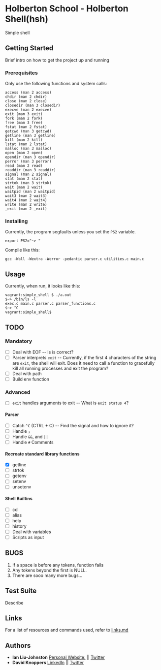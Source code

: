 # Holberton School - Holberton Shell(hsh)
Simple shell

## Getting Started
Brief intro on how to get the project up and running

### Prerequisites
Only use the following functions and system calls:
```
access (man 2 access)
chdir (man 2 chdir)
close (man 2 close)
closedir (man 3 closedir)
execve (man 2 execve)
exit (man 3 exit)
fork (man 2 fork)
free (man 3 free)
fstat (man 2 fstat)
getcwd (man 3 getcwd)
getline (man 3 getline)
kill (man 2 kill)
lstat (man 2 lstat)
malloc (man 3 malloc)
open (man 2 open)
opendir (man 3 opendir)
perror (man 3 perror)
read (man 2 read)
readdir (man 3 readdir)
signal (man 2 signal)
stat (man 2 stat)
strtok (man 3 strtok)
wait (man 2 wait)
waitpid (man 2 waitpid)
wait3 (man 2 wait3)
wait4 (man 2 wait4)
write (man 2 write)
_exit (man 2 _exit)
```

### Installing
Currently, the program segfaults unless you set the ``PS2`` variable.
```
export PS2="~> "
```
Compile like this:
```
gcc -Wall -Wextra -Werror -pedantic parser.c utilities.c main.c
```

## Usage
Currently, when run, it looks like this:
```
vagrant:simple_shell $ ./a.out
$~> /bin/ls -l
exec.c main.c parser.c parser_functions.c
$~> ^C
vagrant:simple_shell$ 
```
## TODO
### Mandatory
- [ ] Deal with EOF -- Is is correct?
- [ ] Parser interprets ``exit`` -- Currently, if the first 4 characters of the string are ``exit``, the shell will exit. Does it need to call a function to gracefully kill all running processes and exit the program?
- [ ] Deal with path
- [ ] Build env function
### Advanced
- [ ] ``exit`` handles arguments to exit -- What is ``exit status 4``?
#### Parser
- [ ] Catch ``^C`` (CTRL + C) -- Find the signal and how to ignore it? 
- [ ] Handle ``;``
- [ ] Handle ``&&``, and ``||``
- [ ] Handle ``#`` Comments
#### Recreate standard library functions
- [x] getline
- [ ] strtok
- [ ] getenv
- [ ] setenv
- [ ] unsetenv
#### Shell Builtins
- [ ] cd
- [ ] alias
- [ ] help
- [ ] history
- [ ] Deal with variables
- [ ] Scripts as input

## BUGS
1. If a space is before any tokens, function fails
2. Any tokens beyond the first is NULL.
3. There are sooo many more bugs...

## Test Suite
Describe

## Links
For a list of resources and commands used, refer to [links.md](links.md)

## Authors
* **Ian Liu-Johnston** [Personal Website:](http://ianxaunliu-johnston.com) || [Twitter](https://twitter.com/Concativerse)
* **David Knoppers** [LinkedIn](https://www.linkedin.com/in/dknoppers) || [Twitter](https://twitter.com/dxknoppers)
